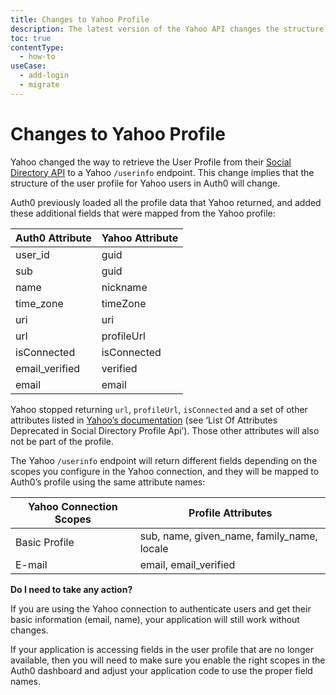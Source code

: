 ```yaml
---
title: Changes to Yahoo Profile
description: The latest version of the Yahoo API changes the structure of the user profile
toc: true
contentType:
  - how-to
useCase:
  - add-login
  - migrate
---
```


# Changes to Yahoo Profile
 
Yahoo changed the way to retrieve the User Profile from their [Social Directory API](https://developer.yahoo.com/oauth/social-directory-eol/) to a Yahoo `/userinfo` endpoint. This change implies that the structure of the user profile for Yahoo users in Auth0 will change.

Auth0 previously loaded all the profile data that Yahoo returned, and added these additional fields that were mapped from the Yahoo profile:

|Auth0 Attribute|Yahoo Attribute|
|---|---|
|user_id|guid|
|sub|guid|
|name|nickname|
|time_zone|timeZone|
|uri|uri|
|url|profileUrl|
|isConnected|isConnected|
|email_verified|verified|
|email|email|

Yahoo stopped returning `url`, `profileUrl`, `isConnected` and a set of other attributes listed in [Yahoo’s documentation](https://developer.yahoo.com/oauth/social-directory-eol/) (see ‘List Of Attributes Deprecated in Social Directory Profile Api’). Those other attributes will also not be part of the profile.

The Yahoo `/userinfo` endpoint will return different fields depending on the scopes you configure in the Yahoo connection, and they will be mapped to Auth0’s profile using the same attribute names:

|Yahoo Connection Scopes|Profile Attributes|
|--|--|
|Basic Profile| sub, name, given_name, family_name, locale|
|E-mail|email, email_verified|

**Do I need to take any action?**

If you are using the Yahoo connection to authenticate users and get their basic information (email, name), your application will still work without changes.

If your application is accessing fields in the user profile that are no longer available, then you will need to make sure you enable the right scopes in the Auth0 dashboard and adjust your application code to use the proper field names.
